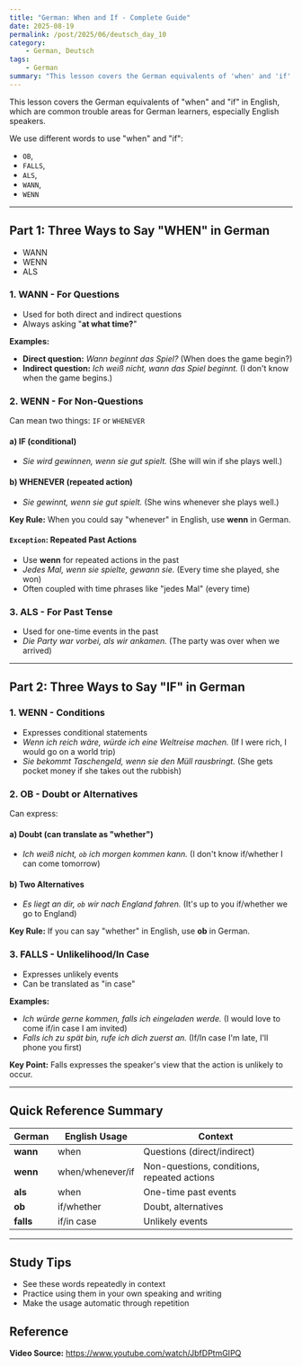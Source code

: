 ```yaml
---
title: "German: When and If - Complete Guide"
date: 2025-08-19
permalink: /post/2025/06/deutsch_day_10
category: 
    - German, Deutsch
tags:
    - German
summary: "This lesson covers the German equivalents of 'when' and 'if' in English, which are common trouble areas for German learners, especially English speakers."
---
```

This lesson covers the German equivalents of "when" and "if" in English, which are common trouble areas for German learners, especially English speakers.

We use different words to use "when" and "if": 
- `OB`, 
- `FALLS`, 
- `ALS`, 
- `WANN`, 
- `WENN`

---

## Part 1: Three Ways to Say "WHEN" in German
- WANN
- WENN 
- ALS

### 1. **WANN** - For Questions
- Used for both direct and indirect questions
- Always asking "**at what time?**"

**Examples:**
- **Direct question:** *Wann beginnt das Spiel?* (When does the game begin?)
- **Indirect question:** *Ich weiß nicht, wann das Spiel beginnt.* (I don't know when the game begins.)

### 2. **WENN** - For Non-Questions
Can mean two things: `IF` or `WHENEVER`

#### a) **IF** (conditional)
- *Sie wird gewinnen, wenn sie gut spielt.* (She will win if she plays well.)

#### b) **WHENEVER** (repeated action)
- *Sie gewinnt, wenn sie gut spielt.* (She wins whenever she plays well.)

**Key Rule:** When you could say "whenever" in English, use **wenn** in German.

#### `Exception`: Repeated Past Actions
- Use **wenn** for repeated actions in the past
- *Jedes Mal, wenn sie spielte, gewann sie.* (Every time she played, she won)
- Often coupled with time phrases like "jedes Mal" (every time)

### 3. **ALS** - For Past Tense
- Used for one-time events in the past
- *Die Party war vorbei, als wir ankamen.* (The party was over when we arrived)



---

## Part 2: Three Ways to Say "IF" in German

### 1. **WENN** - Conditions
- Expresses conditional statements
- *Wenn ich reich wäre, würde ich eine Weltreise machen.* (If I were rich, I would go on a world trip)
- *Sie bekommt Taschengeld, wenn sie den Müll rausbringt.* (She gets pocket money if she takes out the rubbish)

### 2. **OB** - Doubt or Alternatives
Can express:

#### a) **Doubt** (can translate as "whether")
- *Ich weiß nicht, `ob` ich morgen kommen kann.* (I don't know if/whether I can come tomorrow)

#### b) **Two Alternatives**
- *Es liegt an dir, `ob` wir nach England fahren.* (It's up to you if/whether we go to England)

**Key Rule:** If you can say "whether" in English, use **ob** in German.

### 3. **FALLS** - Unlikelihood/In Case
- Expresses unlikely events
- Can be translated as "in case"

**Examples:**
- *Ich würde gerne kommen, falls ich eingeladen werde.* (I would love to come if/in case I am invited)
- *Falls ich zu spät bin, rufe ich dich zuerst an.* (If/In case I'm late, I'll phone you first)

**Key Point:** Falls expresses the speaker's view that the action is unlikely to occur.

---

## Quick Reference Summary

| German | English Usage | Context |
|---------|---------------|---------|
| **wann** | when | Questions (direct/indirect) |
| **wenn** | when/whenever/if | Non-questions, conditions, repeated actions |
| **als** | when | One-time past events |
| **ob** | if/whether | Doubt, alternatives |
| **falls** | if/in case | Unlikely events |

---

## Study Tips
- See these words repeatedly in context
- Practice using them in your own speaking and writing
- Make the usage automatic through repetition


## Reference
**Video Source:** https://www.youtube.com/watch/JbfDPtmGIPQ